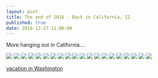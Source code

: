 ```yaml
---
layout: post
title: The end of 2016 - Back in California, II
published: true
date: 2016-12-27 12:06:00
---
```


More hanging out in California....

![](https://s26.postimg.org/3zalyg67d/DSCF16499.jpg)
![](https://s26.postimg.org/52uqaequh/DSCF16519.jpg)
![](https://s26.postimg.org/gt8nrsjmx/DSCF16532.jpg)
![](https://s26.postimg.org/tlwrrpv8p/DSCF16540.jpg)
![](https://s26.postimg.org/yylm5uj55/DSCF16568.jpg)
![](https://s26.postimg.org/x82l4d1m1/DSCF16574.jpg)
![](https://s26.postimg.org/83bkqy25l/DSCF16576.jpg)
![](https://s26.postimg.org/ypo1fx6cp/DSCF16609.jpg)
![](https://s26.postimg.org/crw5zvgq1/DSCF16625.jpg)
![](https://s26.postimg.org/cgepn40a1/DSCF16632.jpg)
![](https://s26.postimg.org/em90hm3qh/DSCF16642.jpg)
![](https://s26.postimg.org/kogn83s6h/DSCF16661.jpg)
![](https://s26.postimg.org/r3fo4ryw9/DSCF16694.jpg)
![](https://s26.postimg.org/bj8ae8ort/DSCF16703.jpg)
![](https://s26.postimg.org/rk0vr7mnd/DSCF16766.jpg)
![](https://s26.postimg.org/baapobbzd/DSCF16778.jpg)
![](https://s26.postimg.org/a9agz6uzt/DSCF16782.jpg)
![](https://s26.postimg.org/kkrf5lc2x/DSCF16794.jpg)
![](https://s26.postimg.org/th279j2p5/DSCF16804.jpg)
![](https://s26.postimg.org/plyt6yjjd/DSCF16847.jpg)

[vacation in Washington](http://www.teamrubin.us/end-of-2016-wa/)
